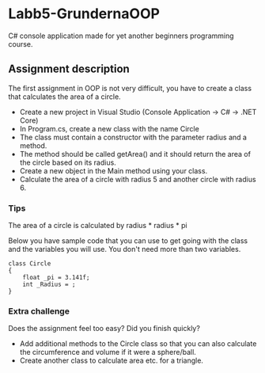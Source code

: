# Labb5-GrundernaOOP
C# console application made for yet another beginners programming course. 

## Assignment description
The first assignment in OOP is not very difficult, you have to create a class that calculates the area of a circle.

* Create a new project in Visual Studio (Console Application → C# → .NET Core)
* In Program.cs, create a new class with the name Circle
* The class must contain a constructor with the parameter radius and a method.
* The method should be called getArea() and it should return the area of the circle based on its radius.
* Create a new object in the Main method using your class.
* Calculate the area of a circle with radius 5 and another circle with radius 6.

### Tips
The area of a circle is calculated by radius * radius * pi

Below you have sample code that you can use to get going with the class and the variables you will use. You don't need more than two variables.
```
class Circle 
{
	float _pi = 3.141f;
	int _Radius = ;
}
```

### Extra challenge
Does the assignment feel too easy? Did you finish quickly?
* Add additional methods to the Circle class so that you can also calculate the circumference and volume if it were a sphere/ball.
* Create another class to calculate area etc. for a triangle.
